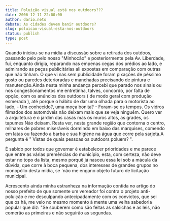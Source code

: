 ```yaml
---
title: Poluição visual está nos outdoors???
date: 2006-12-11 22:00:00
author: dario.neto
debate: As cidades devem banir outdoors?
slug: poluicao-visual-esta-nos-outdoors
status: publish 
type: post
---
```


Quando iniciou-se na mídia a discussão sobre a retirada dos outdoos, passando pelo pelo nosso "Minhocão" e posteriormente pela Av. Liberdade, fui, enquanto dirigia, reparando nas empenas cegas dos prédios ao lado, e admirando as peças publicitárias ali expostas em comparação com outras que não tinham. O que vi nas sem publicidade foram pixações de péssimo gosto ou paredes deterioradas e manchadas precisando de pintura e manutenção.Ainda nesta minha andança percebi que parado nos sinais ou nos congestionamentos me entretinha, talves, concordo, por falta de opção, com os anúncios dos outdoors ( de modo geral com produção esmerada ), até porque o hábito de dar uma olhada para o motorista ao lado, - Um conhecido?, uma moça bonita? - Foram-se os tempos. Os vidros filmados dos automóveis não deixam mais que se veja ninguêm. Quero ver a arquitetura e o jardim das casas mas os muros altos, as grades, os tapumes Nào deixam. Resta ver, nesta grande região que contorna o centro, milhares de pobres miseráveis dormindo em baixo das marquises, comendo em latas ou fazendo a barba e sua higiene na água que corre pela sarjeta.A pergunta é " Vistas de quais pessoas os outdoors poluem? ".  

É sabido por todos que governar é estabelecer prioridades e me parece que entre as várias premências do município, esta, com certeza, não deve estar no topo da lista, mesmo porquê já nasceu essa lei sob a mácula da dúvida, que corre à boca pequena, dos interesses de grandes grupos no monopólio desta mídia, se `não me engano objeto futuro de licitação municipal.  

Acrescento ainda minha estranheza na informação contida no artigo do nosso prefeito de que somente um vereador foi contra o projeto anti-poluição e me desculpando antecipadamente com os convictos, que sei que os há, me veio no mesmo momento à mente uma velha sabedoria popular que diz: "Se souberem como são feitas as salsichas e as leis, não comerão as primeiras e não seguirão as segundas.  

